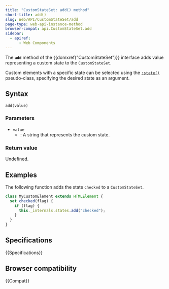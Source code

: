 ```yaml
---
title: "CustomStateSet: add() method"
short-title: add()
slug: Web/API/CustomStateSet/add
page-type: web-api-instance-method
browser-compat: api.CustomStateSet.add
sidebar:
  - apiref:
      - Web Components
---
```


The **`add`** method of the {{domxref("CustomStateSet")}} interface adds value representing a custom state to the `CustomStateSet`.

Custom elements with a specific state can be selected using the [`:state()`](/en-US/docs/Web/CSS/:state) pseudo-class, specifying the desired state as an argument.

## Syntax

```js-nolint
add(value)
```

### Parameters

- `value`
  - : A string that represents the custom state.

### Return value

Undefined.

## Examples

The following function adds the state `checked` to a `CustomStateSet`.

```js
class MyCustomElement extends HTMLElement {
  set checked(flag) {
    if (flag) {
      this._internals.states.add("checked");
    }
  }
}
```

## Specifications

{{Specifications}}

## Browser compatibility

{{Compat}}
